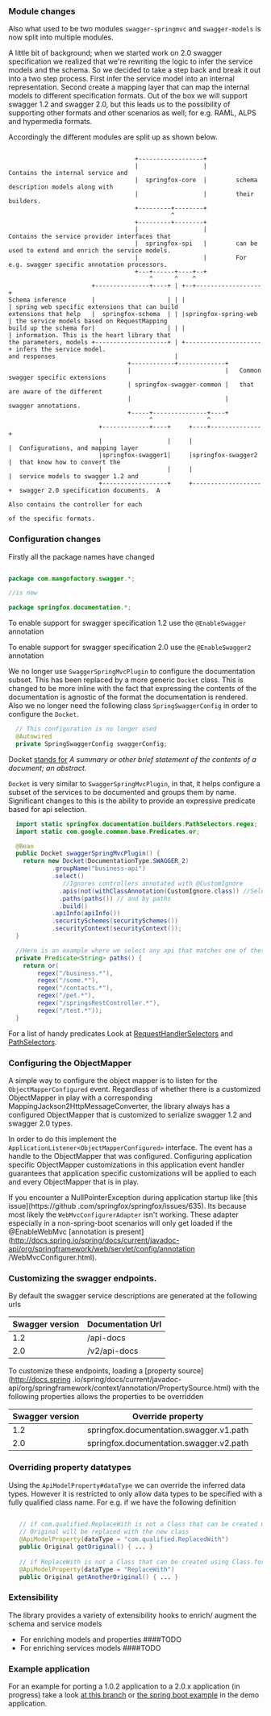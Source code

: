 ### Module changes

Also what used to be two modules ```swagger-springmvc``` and ```swagger-models``` 
is now split into multiple modules. 

A little bit of background; when we started work on 2.0 swagger specification we realized that we're rewriting the logic to infer the service
 models and the schema. So we decided to take a step back and break it out into a two step process. First infer the service 
 model into an internal representation. Second create a mapping layer that can map the internal models to different specification formats. 
 Out of the box we will support swagger 1.2 and swagger 2.0, but this leads us to the possibility of supporting other formats and 
 other scenarios as well; for e.g. RAML, ALPS and hypermedia formats.
 
Accordingly the different modules are split up as shown below.

```ascii
                                                                                                                               
                                   +------------------+                                                                 
                                   |                  |        Contains the internal service and                        
                                   |  springfox-core  |        schema description models along with                     
                                   |                  |        their builders.                                          
                                   +---------+--------+                                                                 
                                             ^                                                                          
                                   +---------+--------+                                                                 
                                   |                  |        Contains the service provider interfaces that            
                                   |  springfox-spi   |        can be used to extend and enrich the service models.     
                                   |                  |        For e.g. swagger specific annotation processors.         
                                   +---+------+----+--+                                                                 
                                       ^      ^    ^                                                                    
                       +---------------+----+ | +--+------------------+                                                 
Schema inference       |                    | | |                     | spring web specific extensions that can build
extensions that help   |  springfox-schema  | | |springfox-spring-web | the service models based on RequestMapping   
build up the schema for|                    | | |                     | information. This is the heart library that  
the parameters, models +--------------------+ | +---------------------+ infers the service model.                    
and responses                                 |                                                                         
                                 +------------+-------------+                                                           
                                 |                          |   Common swagger specific extensions                      
                                 | springfox-swagger-common |   that are aware of the different                         
                                 |                          |   swagger annotations.                                    
                                 +-----+---------------+----+                                                           
                                       ^               ^                                                                
                         +-------------+----+     +----+--------------+                                                 
                         |                  |     |                   |  Configurations, and mapping layer              
                         |springfox-swagger1|     |springfox-swagger2 |  that know how to convert the                   
                         |                  |     |                   |  service models to swagger 1.2 and              
                         +------------------+     +-------------------+  swagger 2.0 specification documents.  A
                                                                         Also contains the controller for each
                                                                         of the specific formats.

```

### Configuration changes

Firstly all the package names have changed

```java

package com.mangofactory.swagger.*;

//is now

package springfox.documentation.*;

```

To enable support for swagger specification 1.2 use the ```@EnableSwagger``` annotation

To enable support for swagger specification 2.0 use the ```@EnableSwagger2``` annotation

We no longer use ```SwaggerSpringMvcPlugin``` to configure the documentation subset. This has been replaced by a 
more generic ```Docket``` class. This is changed to be more inline with the fact that expressing the
contents of the documentation is agnostic of the format the documentation is rendered. Also we no longer need the 
following class ```SpringSwaggerConfig``` in order to configure the ```Docket```.

```java
  // This configuration is no longer used
  @Autowired
  private SpringSwaggerConfig swaggerConfig;
```

Docket [stands for](https://www.wordnik.com/words/docket) *A summary or other brief statement of the contents of a 
document; an abstract.*

```Docket``` is very similar to ```SwaggerSpringMvcPlugin```, in that, it helps configure a 
subset of the services to be documented and groups them by name. Significant changes to this is the ability
to provide an expressive predicate based for api selection.

```java
  import static springfox.documentation.builders.PathSelectors.regex;
  import static com.google.common.base.Predicates.or;

  @Bean
  public Docket swaggerSpringMvcPlugin() {
    return new Docket(DocumentationType.SWAGGER_2)
            .groupName("business-api")
            .select() 
               //Ignores controllers annotated with @CustomIgnore
              .apis(not(withClassAnnotation(CustomIgnore.class)) //Selection by RequestHandler
              .paths(paths()) // and by paths
              .build()
            .apiInfo(apiInfo())
            .securitySchemes(securitySchemes())
            .securityContext(securityContext());
  }

  //Here is an example where we select any api that matches one of these paths
  private Predicate<String> paths() {
    return or(
        regex("/business.*"),
        regex("/some.*"),
        regex("/contacts.*"),
        regex("/pet.*"),
        regex("/springsRestController.*"),
        regex("/test.*"));
  }

```

For a list of handy predicates Look at [RequestHandlerSelectors](https://github.com/springfox/springfox/blob/master/springfox-core/src/main/java/springfox/documentation/builders/RequestHandlerSelectors.java)
and [PathSelectors](https://github.com/springfox/springfox/blob/master/springfox-core/src/main/java/springfox/documentation/builders/PathSelectors.java).

### Configuring the ObjectMapper 
A simple way to configure the object mapper is to listen for the ```ObjectMapperConfigured``` event. Regardless of 
whether there is a customized ObjectMapper in play with a corresponding MappingJackson2HttpMessageConverter, the 
library always has a configured ObjectMapper that is customized to serialize swagger 1.2 and swagger 2.0 types. 

In order to do this implement the ```ApplicationListener<ObjectMapperConfigured>``` interface. The event has a handle
 to the ObjectMapper that was configured. Configuring application specific ObjectMapper customizations in this 
 application event handler guarantees that application specific  customizations will be applied to each and every 
 ObjectMapper that is in play.
 
If you encounter a NullPointerException during application startup like [this issue](https://github
.com/springfox/springfox/issues/635). Its because most likely the ```WebMvcConfigurerAdapter``` isn't working. 
These adapter especially in a non-spring-boot scenarios will only get loaded if the @EnableWebMvc [annotation is 
present](http://docs.spring.io/spring/docs/current/javadoc-api/org/springframework/web/servlet/config/annotation
/WebMvcConfigurer.html).

### Customizing the swagger endpoints.
By default the swagger service descriptions are generated at the following urls

Swagger version  | Documentation Url
---------------- | -----------------
1.2              | /api-docs
2.0              | /v2/api-docs

To customize these endpoints, loading a [property source](http://docs.spring
.io/spring/docs/current/javadoc-api/org/springframework/context/annotation/PropertySource.html) with the following properties 
allows the properties to be  overridden

Swagger version | Override property
--------------- | -----------------
1.2             | springfox.documentation.swagger.v1.path
2.0             | springfox.documentation.swagger.v2.path

### Overriding property datatypes
Using the ```ApiModelProperty#dataType``` we can override the inferred data types. However it is restricted
 to only allow data types to be specified with a fully qualified class name. For e.g. if we have the following 
 definition
 
 ```java
    
    // if com.qualified.ReplaceWith is not a Class that can be created using Class.forName(...) 
    // Original will be replaced with the new class 
    @ApiModelProperty(dataType = "com.qualified.ReplacedWith")
    public Original getOriginal() { ... }
    
    // if ReplaceWith is not a Class that can be created using Class.forName(...) Original will be preserved
    @ApiModelProperty(dataType = "ReplaceWith")
    public Original getAnotherOriginal() { ... }
 ```

### Extensibility 
The library provides a variety of extensibility hooks to enrich/ augment the schema and service models

- For enriching models and properties 
####TODO
- For enriching services models 
####TODO

### Example application
For an example for porting a 1.0.2 application to a 2.0.x application (in progress) take a look [at this branch](https://github.com/adrianbk/swagger-springmvc-demo/tree/feature/2.0-showcase) or [the spring boot example](https://github.com/springfox/springfox-demos)  in the demo application.


